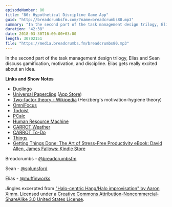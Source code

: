 ```yaml
---
episodeNumber: 80
title: "80: Hypothetical Discipline Game App"
guid: "http://breadcrumbsfm.com/?name=breadcrumbs80.mp3"
summary: "In the second part of the task management design trilogy, Elias and Sean discuss gamification, motivation, and discipline. Elias gets really excited about an idea."
duration: "42:38"
date: 2018-03-30T16:00:00+03:00
length: 30702151
file: "https://media.breadcrumbs.fm/breadcrumbs80.mp3"
---
```

In the second part of the task management design trilogy, Elias and Sean discuss gamification, motivation, and discipline. Elias gets really excited about an idea.

**Links and Show Notes**
- [Duolingo](https://www.duolingo.com/)
- [Universal Paperclips](http://www.decisionproblem.com/paperclips/) ([App Store](https://itunes.apple.com/us/app/universal-paperclips/id1300634274?mt=8&uo=4))
- [Two-factor theory - Wikipedia](https://en.wikipedia.org/wiki/Two-factor_theory) (Herzberg's motivation-hygiene theory)
- [OmniFocus](https://www.omnigroup.com/omnifocus)
- [Todoist](https://todoist.com/)
- [PCalc](https://itunes.apple.com/us/app/pcalc-the-best-calculator/id284666222?mt=8&uo=4)
- [Human Resource Machine](https://itunes.apple.com/us/app/human-resource-machine/id1005098334?mt=8&uo=4)
- [CARROT Weather](https://itunes.apple.com/us/app/carrot-weather/id961390574?mt=8&uo=4)
- [CARROT To-Do](https://itunes.apple.com/us/app/carrot-to-do/id591840203?mt=8&uo=4)
- [Things](https://culturedcode.com/things/)
- [Getting Things Done: The Art of Stress-Free Productivity eBook: David Allen, James Fallows: Kindle Store](http://www.amazon.com/dp/B00KWG9M2E/?tag=breadcrumbsfm-20)

Breadcrumbs - [@breadcrumbsfm](https://twitter.com/breadcrumbsfm)

Sean - [@splunsford](https://twitter.com/splunsford)

Elias - [@muffinworks](https://twitter.com/muffinworks)

Jingles excerpted from ["Halo-centric Hang/Halo improvisation" by Aaron Ximm](http://freemusicarchive.org/music/aaron_ximm/handpans_and_the_hang/). Licensed under a [Creative Commons Attribution-Noncommercial-ShareAlike 3.0 United States License](http://creativecommons.org/licenses/by-nc-sa/3.0/us/).